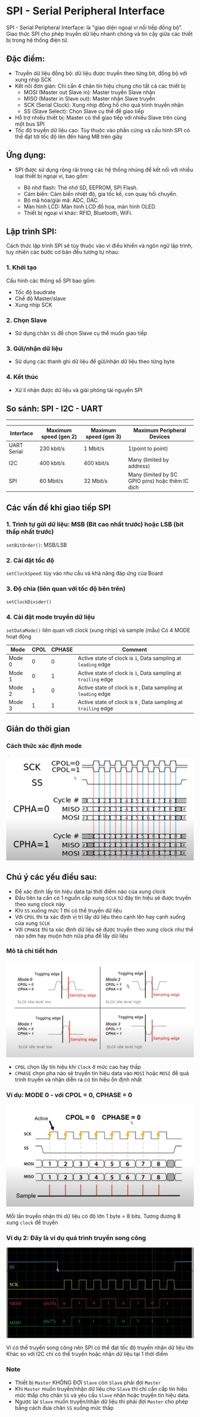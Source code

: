 # SPI - Serial Peripheral Interface

SPI - Serial Peripheral Interface: là "giao diện ngoại vi nối tiếp đồng bộ". Giao thức SPI cho phép truyền dữ liệu nhanh chóng và tin cậy giữa các thiết bị trong hệ thống điện tử.

## Đặc điểm: 

- Truyền dữ liệu đồng bộ: dữ liệu được truyền theo từng bit, đồng bộ với xung nhịp SCK
- Kết nối đơn giản: Chỉ cần 4 chân tín hiệu chung cho tất cả các thiết bị
    - MOSI (Master out Slave in): Master truyền Slave nhận
    - MISO (Master in Slave out):  Master nhận Slave truyền
    - SCK (Serial Clock): Xung nhịp đồng hồ cho quá trình truyền nhận
    - SS (Slave Select): Chọn Slave cụ thể để giao tiếp
- Hỗ trợ nhiều thiết bị: Master có thể giao tiếp với nhiều Slave trên cùng một bus SPI
- Tốc độ truyền dữ liệu cao: Tùy thuộc vào phần cứng và cấu hình SPI có thể đạt tới tốc độ lên đến hàng MB trên giây

## Ứng dụng:

- SPI được sử dụng rộng rãi trong các hệ thống nhúng để kết nối với nhiều loại thiết bị ngoại vi, bao gồm:

    - Bộ nhớ flash: Thẻ nhớ SD, EEPROM, SPI Flash.
    - Cảm biến: Cảm biến nhiệt độ, gia tốc kế, con quay hồi chuyển.
    - Bộ mã hóa/giải mã: ADC, DAC.
    - Màn hình LCD: Màn hình LCD đồ họa, màn hình OLED.
    - Thiết bị ngoại vi khác: RFID, Bluetooth, WiFi.

## Lập trình SPI:

Cách thức lập trình SPI sẽ tùy thuộc vào vi điều khiển và ngôn ngữ lập trình, tuy nhiên các bước cơ bản đều tương tự nhau:

### 1. Khởi tạo

Cấu hình các thông số SPI bao gồm: 
- Tốc độ baudrate
- Chế độ Master/slave
- Xung nhịp SCK

### 2. Chọn Slave

- Sử dụng chân `SS` để chọn Slave cụ thể muốn giao tiếp

### 3. Gửi/nhận dữ liệu

- Sử dụng các thanh ghi dữ liệu để gửi/nhận dữ liệu theo từng byte

### 4. Kết thúc

- Xử lí nhận được dữ liệu và giải phóng tài nguyền SPI


## So sánh: SPI - I2C - UART

----
|Interface| Maximum speed (gen 2) | Maximum speed (gen 3) | Maximum Peripheral Devices|
|---|---|---|---| 
|UART Serial | 230 kbit/s | 1 Mbit/s | 1(point to point) |
|I2C | 400 kbit/s | 400 kbit/s | Many (limited by address) |
|SPI | 60 Mbit/s | 32 Mbit/s | Many (limited by  SC GPIO pins) hoặc thêm IC dịch|

## Các vấn đề khi giao tiếp SPI

### 1. Trình tự gửi dữ liệu: MSB (Bit cao nhất trước) hoặc LSB (bit thấp nhất trước)

`setBitOrder()`: MSB/LSB 

### 2. Cài đặt tốc độ

`setClockSpeed`: tùy vào nhu cầu và khả năng đáp ứng của Board

### 3. Độ chia (liên quan với tốc độ bên trên)
`setClockDivider()`

### 4. Cài đặt mode truyền dữ liệu

`setDataMode()` liên quan với clock (xung nhịp) và sample (mẫu)
Có 4 MODE hoạt động

|Mode|CPOL|CPHASE|Comment|
|---|---|---|---|
|Mode 0| 0 | 0 | Active state of clock is `1`, Data sampling at `leading` edge |
|Mode 1| 0 | 1 | Active state of clock is `1`, Data sampling at `trailing` edge |
|Mode 2| 1 | 0 | Active state of clock is `0` , Data sampling at `leading` edge |
|Mode 3| 1 | 1 | Active state of clock is `0` , Data sampling at `trailing` edge |


## Giản do thời gian

### Cách thức xác định mode

![alt text](image.png)

## Chú ý các yếu điều sau:

- Để xác định lấy tín hiệu data tại thời điểm nào của xung clock
- Đầu tiên ta cần có 1 nguồn cấp xung `SCLK` từ đây tín hiệu sẽ được truyền theo xung clock này  
- Khi `SS` xuống mức 1 thì có thể truyền dữ liệu
- Với `CPOL` thì ta xác định vị trí lấy dữ liệu theo cạnh lên hay cạnh xuống của xung `SCLK`
- Với `CPHASE` thì ta xác định dữ liệu sẽ được truyền theo xung clock như thế nào sớm hay muộn hơn nữa pha để lấy dữ liệu



### Mô tả chi tiết hơn
![alt text](image-1.png)

- `CPOL` chọn lấy tín hiệu khi `Clock` ở mức cao hay thấp
- `CPHASE` chọn pha nào sẽ truyền tín hiệu data vào `MOSI` hoặc `MOSI` để quá trình truyền và nhận diễn ra có tín hiệu ổn định nhất


### Ví dụ: MODE 0 - với CPOL = 0, CPHASE = 0

![alt text](image-2.png)

Mỗi lần truyền nhận thì dữ liệu có độ lớn 1 byte = 8 bits. Tương đương 8 xung `clock` để truyền

### Ví dụ 2: Đây là ví dụ quá trình truyền song công 

![alt text](image-3.png)

Vì có thể truyền song công nên SPI có thể đạt tốc độ truyền nhận dữ liệu lớn
Khác so với I2C chỉ có thể truyền hoặc nhận dữ liệu tại 1 thời điểm


### Note

- Thiết bị `Master` KHÔNG ĐỢI `Slave` còn `Slave` phải đợi `Master`
- Khi `Master` muốn truyền/nhận dữ liệu cho `Slave` thì chỉ cần cấp tín hiệu mức thấp cho chân `SS` và yêu cầu `Slave` nhận hoặc truyền tín hiệu data. 
- Ngược lại `Slave` muốn truyền/nhận dữ liệu thì phải đợi `Master` cho phép bằng cách đưa chân `SS` xuống mức thấp